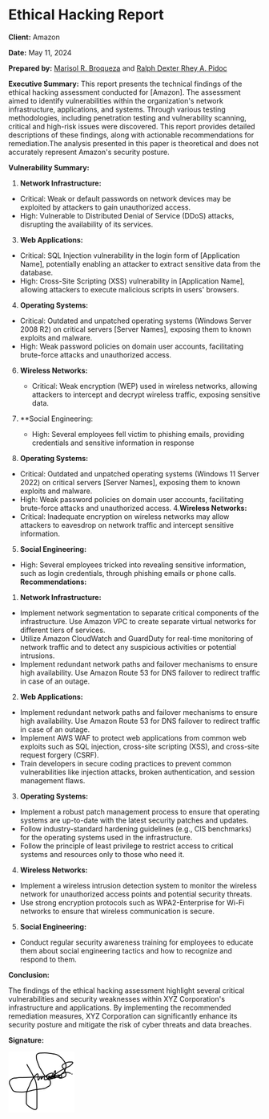 # Ethical Hacking Report 

**Client:** Amazon

**Date:** May 11, 2024

**Prepared by:** [Marisol R. Broqueza](https://www.facebook.com/marisol.broqueza)  and [Ralph Dexter Rhey A. Pidoc](https://www.facebook.com/dexterpidoc)


**Executive Summary:** This report presents the technical findings of the ethical hacking assessment 
conducted for [Amazon]. The assessment aimed to identify vulnerabilities within the 
organization's network infrastructure, applications, and systems. Through various testing methodologies, 
including penetration testing and vulnerability scanning, critical and high-risk issues were discovered. 
This report provides detailed descriptions of these findings, along with actionable recommendations for 
remediation.The analysis presented in this paper is theoretical and does not accurately represent Amazon's security posture. 

**Vulnerability Summary:**


1. **Network Infrastructure:**
* Critical: Weak or default passwords on network devices may be exploited by attackers to gain unauthorized access.
* High: Vulnerable to Distributed Denial of Service (DDoS) attacks, disrupting the availability of its services.

3. **Web Applications:**
* Critical: SQL Injection vulnerability in the login form of [Application Name], potentially 
        enabling an attacker to extract sensitive data from the database.
* High: Cross-Site Scripting (XSS) vulnerability in [Application Name], allowing attackers to 
        execute malicious scripts in users' browsers.

4. **Operating Systems:**
* Critical: Outdated and unpatched operating systems (Windows Server 2008 R2) on 
        critical servers [Server Names], exposing them to known exploits and malware.
* High: Weak password policies on domain user accounts, facilitating brute-force attacks 
        and unauthorized access.

6. **Wireless Networks:**
     * Critical: Weak encryption (WEP) used in wireless networks, allowing attackers to 
       intercept and decrypt wireless traffic, exposing sensitive data.
8. **Social Engineering:
     * High: Several employees fell victim to phishing emails, providing credentials and 
       sensitive information in response

3. **Operating Systems:**
* Critical: Outdated and unpatched operating systems (Windows 11 Server 2022) on 
       critical servers [Server Names], exposing them to known exploits and malware.
* High: Weak password policies on domain user accounts, facilitating brute-force attacks 
       and unauthorized access.
4.**Wireless Networks:**
*  Critical: Inadequate encryption on wireless networks may allow attackers
       to eavesdrop on network traffic and intercept sensitive information.
5. **Social Engineering:**
* High: Several employees tricked into revealing sensitive information, such as login
      credentials, through phishing emails or phone calls.
**Recommendations:**
1.  **Network Infrastructure:**
* Implement network segmentation to separate critical components of the infrastructure.
      Use Amazon VPC to create separate virtual networks for different tiers of services.
* Utilize Amazon CloudWatch and GuardDuty for real-time monitoring of network traffic and to
      detect any suspicious activities or potential intrusions.
* Implement redundant network paths and failover mechanisms to ensure high availability.
      Use Amazon Route 53 for DNS failover to redirect traffic in case of an outage.
2. **Web Applications:**
* Implement redundant network paths and failover mechanisms to ensure high availability.
  Use Amazon Route 53 for DNS failover to redirect traffic in case of an outage.
* Implement AWS WAF to protect web applications from common web exploits such as SQL injection,
  cross-site scripting (XSS), and cross-site request forgery (CSRF).
* Train developers in secure coding practices to prevent common vulnerabilities like injection attacks,
  broken authentication, and session management flaws.
3. **Operating Systems:**
* Implement a robust patch management process to ensure that operating systems are up-to-date with
  the latest security patches and updates.
* Follow industry-standard hardening guidelines (e.g., CIS benchmarks) for the operating systems used in the infrastructure.
* Follow the principle of least privilege to restrict access to critical systems and resources only to those who need it.
4. **Wireless Networks:**
* Implement a wireless intrusion detection system to monitor the wireless network for unauthorized
  access points and potential security threats.
* Use strong encryption protocols such as WPA2-Enterprise for Wi-Fi networks to ensure that
  wireless communication is secure.
5. **Social Engineering:**
* Conduct regular security awareness training for employees to educate
  them about social engineering tactics and how to recognize and respond to them.

  
**Conclusion:**

The findings of the ethical hacking assessment highlight several critical vulnerabilities and 
security weaknesses within XYZ Corporation's infrastructure and applications. By implementing the 
recommended remediation measures, XYZ Corporation can significantly enhance its security posture and 
mitigate the risk of cyber threats and data breaches.


**Signature:** 

![Signature](signature.png)
